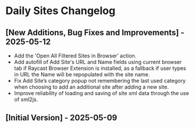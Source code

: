 # Daily Sites Changelog

## [New Additions, Bug Fixes and Improvements] - 2025-05-12

- Add the 'Open All Filtered Sites in Browser’ action.
- Add autofill of Add Site's URL and Name fields using current browser tab if Raycast Browser Extension is installed, as a fallback if user types in URL the Name will be repopulated with the site name.
- Fix Add Site’s category popup not remembering the last used category when choosing to add an additional site after adding a new site.
- Improve reliability of loading and saving of site xml data through the use of xml2js.

## [Initial Version] - 2025-05-09